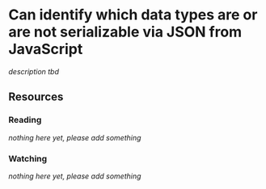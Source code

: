 # Can identify which data types are or are not serializable via JSON from JavaScript

_description tbd_

## Resources

### Reading

_nothing here yet, please add something_

### Watching

_nothing here yet, please add something_
